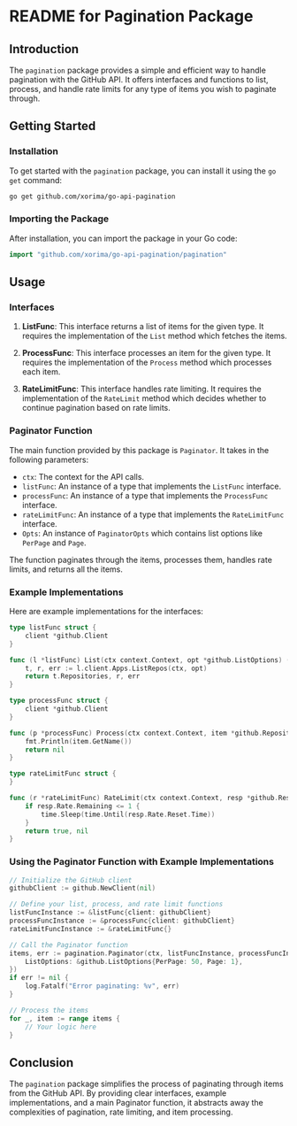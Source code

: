 # README for Pagination Package

## Introduction

The `pagination` package provides a simple and efficient way to handle pagination with the GitHub API. It offers interfaces and functions to list, process, and handle rate limits for any type of items you wish to paginate through.

## Getting Started

### Installation

To get started with the `pagination` package, you can install it using the `go get` command:

```bash
go get github.com/xorima/go-api-pagination
```

### Importing the Package

After installation, you can import the package in your Go code:

```go
import "github.com/xorima/go-api-pagination/pagination"
```

## Usage

### Interfaces

1. **ListFunc**: This interface returns a list of items for the given type. It requires the implementation of the `List` method which fetches the items.

2. **ProcessFunc**: This interface processes an item for the given type. It requires the implementation of the `Process` method which processes each item.

3. **RateLimitFunc**: This interface handles rate limiting. It requires the implementation of the `RateLimit` method which decides whether to continue pagination based on rate limits.

### Paginator Function

The main function provided by this package is `Paginator`. It takes in the following parameters:

- `ctx`: The context for the API calls.
- `listFunc`: An instance of a type that implements the `ListFunc` interface.
- `processFunc`: An instance of a type that implements the `ProcessFunc` interface.
- `rateLimitFunc`: An instance of a type that implements the `RateLimitFunc` interface.
- `Opts`: An instance of `PaginatorOpts` which contains list options like `PerPage` and `Page`.

The function paginates through the items, processes them, handles rate limits, and returns all the items.

### Example Implementations

Here are example implementations for the interfaces:

```go
type listFunc struct {
	client *github.Client
}

func (l *listFunc) List(ctx context.Context, opt *github.ListOptions) ([]*github.Repository, *github.Response, error) {
	t, r, err := l.client.Apps.ListRepos(ctx, opt)
	return t.Repositories, r, err
}

type processFunc struct {
	client *github.Client
}

func (p *processFunc) Process(ctx context.Context, item *github.Repository) error {
	fmt.Println(item.GetName())
	return nil
}

type rateLimitFunc struct {
}

func (r *rateLimitFunc) RateLimit(ctx context.Context, resp *github.Response) (bool, error) {
	if resp.Rate.Remaining <= 1 {
		time.Sleep(time.Until(resp.Rate.Reset.Time))
	}
	return true, nil
}
```

### Using the Paginator Function with Example Implementations

```go
// Initialize the GitHub client
githubClient := github.NewClient(nil)

// Define your list, process, and rate limit functions
listFuncInstance := &listFunc{client: githubClient}
processFuncInstance := &processFunc{client: githubClient}
rateLimitFuncInstance := &rateLimitFunc{}

// Call the Paginator function
items, err := pagination.Paginator(ctx, listFuncInstance, processFuncInstance, rateLimitFuncInstance, &pagination.PaginatorOpts{
    ListOptions: &github.ListOptions{PerPage: 50, Page: 1},
})
if err != nil {
    log.Fatalf("Error paginating: %v", err)
}

// Process the items
for _, item := range items {
    // Your logic here
}
```

## Conclusion

The `pagination` package simplifies the process of paginating through items from the GitHub API. By providing clear interfaces, example implementations, and a main Paginator function, it abstracts away the complexities of pagination, rate limiting, and item processing.
